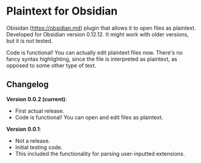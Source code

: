 # Plaintext for Obsidian

Obisidan (https://obsidian.md) plugin that allows it to open files as plaintext.
Developed for Obsidian version 0.12.12. It might work with older versions, but it is not tested.

Code is functional! You can actually edit plaintext files now. There's no fancy syntax highlighting, since the file 
is interpreted as plaintext, as opposed to some other type of text.

## Changelog

**Version 0.0.2 (current)**:
* First actual release.
* Code is functional! You can open and edit files as plaintext.


**Version 0.0.1**: 
* Not a release. 
* Initial testing code.
* This included the functionality for parsing user-inputted extensions.